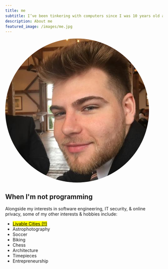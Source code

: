 ```yaml
---
title: me
subtitle: I’ve been tinkering with computers since I was 10 years old and I built my first computer at 11 (thank you Dad) and the rest is history. I am always learning and adding something new to my toolbox. My primary areas of interest include <mark>programming</mark>, <mark>networking</mark>, and <mark>distributed systems</mark>. 
description: About me
featured_image: /images/me.jpg
---
```


<img src="images/me.jpg" style="border-radius: 50%;" ondragstart="return false"
onselectstart="false">

## When I'm not programming 

Alongside my interests in software engineering, IT security, & online privacy, some of my other interests & hobbies include:

- [<mark>Livable Cities (!!)</mark>](https://www.youtube.com/c/notjustbikes)
- Astrophotography
- Soccer
- Biking
- Chess
- Architecture
- Timepieces 
- Entrepreneurship

